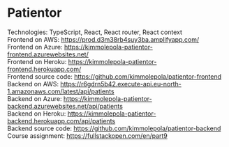 # Patientor

Technologies: TypeScript, React, React router, React context <br />
Frontend on AWS: https://prod.d3m38rb4suy3ba.amplifyapp.com/ <br />
Frontend on Azure: https://kimmolepola-patientor-frontend.azurewebsites.net/ <br />
Frontend on Heroku: https://kimmolepola-patientor-frontend.herokuapp.com/ <br />
Frontend source code: https://github.com/kimmolepola/patientor-frontend <br />
Backend on AWS: https://r6gdrn5b42.execute-api.eu-north-1.amazonaws.com/latest/api/patients <br />
Backend on Azure: https://kimmolepola-patientor-backend.azurewebsites.net/api/patients <br />
Backend on Heroku: https://kimmolepola-patientor-backend.herokuapp.com/api/patients <br />
Backend source code: https://github.com/kimmolepola/patientor-backend <br />
Course assignment: https://fullstackopen.com/en/part9
